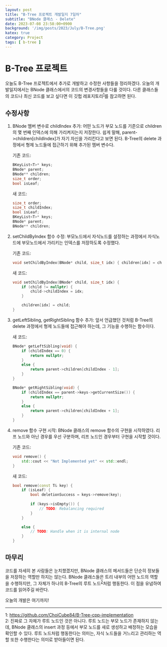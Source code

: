 ```yaml
---
layout: post
title: "B-Tree 프로젝트 개발일지 7일차"
subtitle: "BNode 클래스 - Delete"
date: 2023-07-08 23:58:00+0900
background: '/img/posts/2023/July/B-Tree.png'
katex: true
category: Project
tags: [ b-tree ]
---
```


# B-Tree 프로젝트

오늘도 B-Tree 프로젝트에서 추가로 개발하고 수정한 사항들을 정리하겠다. 오늘의 개발일지에서는 BNode 클래스에서의 코드의 변경사항들을 다룰 것이다. 다른 클래스들의 코드나 최신 코드를 보고 싶다면 이 깃헙 레포지토리<sup>[1](#footnote_1)</sup>를 참고하면 된다.

## 수정사항

1. BNode 멤버 변수로 childIndex 추가: 어떤 노드가 부모 노드를 기준으로 children의 몇 번째 인덱스에 의해 가리켜지는지 저장한다. 쉽게 말해, parent->children[childIndex]가 자기 자신을 가리킨다고 보면 된다. B-Tree의 delete 과정에서 형제 노드들에 접근하기 위해 추가된 멤버 변수다.

    기존 코드:

    ```cpp
    BKeyList<T>* keys;
	BNode* parent;
	BNode** children;
	size_t order;
	bool isLeaf;
    ```

    새 코드:

    ```cpp
    size_t order;
	size_t childIndex;
	bool isLeaf;
	BKeyList<T>* keys;
	BNode* parent;
	BNode** children;
    ```

2. setChildByIndex 함수 수정: 부모노드에서 자식노드를 설정하는 과정에서 자식노드에 부모노드에서 가리키는 인덱스를 저장하도록 수정했다.

    기존 코드:

    ```cpp
    void setChildByIndex(BNode* child, size_t idx) { children[idx] = child; }
    ```

    새 코드:

    ```cpp
    void setChildByIndex(BNode* child, size_t idx) { 
		if (child != nullptr) {
			child->childIndex = idx;
		}

		children[idx] = child; 
	}
    ```

3. getLeftSibling, getRightSibling 함수 추가: 앞서 언급했던 것처럼 B-Tree의 delete 과정에서 형제 노드들에 접근해야 하는데, 그 기능을 수행하는 함수이다.

    새 코드:

    ```cpp
    BNode* getLeftSibling(void) {
		if (childIndex == 0) {
			return nullptr;
		}
		else {
			return parent->children[childIndex - 1];
		}
	}

	BNode* getRightSibling(void) {
		if (childIndex == parent->keys->getCurrentSize()) {
			return nullptr;
		}
		else {
			return parent->children[childIndex + 1];
		}
	}
    ```
4. remove 함수 구현 시작: BNode 클래스의 remove 함수의 구현을 시작하였다. 리프 노드와 아닌 경우를 우선 구분하며, 리프 노드인 경우부터 구현을 시작할 것이다.

    기존 코드:

    ```cpp
    void remove() {
		std::cout << "Not Implemented yet" << std::endl;
	}
    ```

    새 코드:

    ```cpp
    bool remove(const T& key) {
		if (isLeaf) {
			bool deletionSuccess = keys->remove(key);
			
			if (keys->isEmpty()) {
				// TODO: Rebalancing required
			}
		}

		else {
			// TODO: Handle when it is internal node
		}
	}
    ```
	
## 마무리

코드를 자세히 본 사람들은 눈치챘겠지만, BNode 클래스의 메서드들은 단순히 정보들을 저장하는 역할만 하지는 않는다. BNode 클래스들은 트리 내부의 어떤 노드의 역할을 수행하지만, 그 자체가 하나의 B-Tree의 루트 노드<sup>[2](#footnote_2)</sup>처럼 행동한다. 이 점을 유념하여 코드를 읽어주길 바란다.

오늘의 개발은 여기까지!

- - -
<a name="footnote_1">1</a>: <https://github.com/ChoiCube84/B-Tree-cpp-implementation>  
<a name="footnote_2">2</a>: 진짜로 그 자체가 루트 노드인 것은 아니다. 루트 노드는 부모 노드가 존재하지 않는데, BNode 클래스의 insert 과정 등에서 부모 노드를 새로 생성하고 배정하는 모습을 확인할 수 있다. 루트 노드처럼 행동한다는 의미는, 자식 노드들을 거느리고 관리하는 역할 또한 수행한다는 의미로 받아들이면 된다.